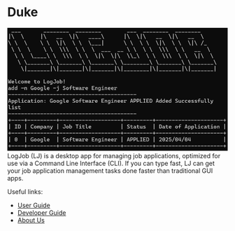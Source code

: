 # Duke

<img src="images/LogJobStartup.png" alt="LogJob Startup">
LogJob (LJ) is a desktop app for managing job applications, optimized for use via a Command Line Interface (CLI). If you can type fast, LJ can get your job application management tasks done faster than traditional GUI apps.

Useful links:
* [User Guide](UserGuide.md)
* [Developer Guide](DeveloperGuide.md)
* [About Us](AboutUs.md)
